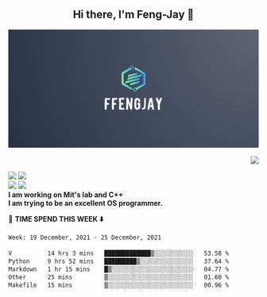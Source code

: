 <h2 align="center"> Hi there, I'm Feng-Jay 👋 </h2>  

![](https://github.com/Feng-Jay/DataStruct/blob/master/Image/1.png)  

<img align="right" src="https://github-readme-stats.vercel.app/api?username=Feng-Jay&show_icons=true&icon_color=CE1D2D&text_color=718096&bg_color=ffffff&hide_title=true" />


&emsp;

![](https://visitor-badge.glitch.me/badge?page_id=Feng-Jay.readme)
![](https://img.shields.io/badge/Concentrate-Cpp-blue)  
![](https://img.shields.io/badge/Rust-primer-orange)
![](https://img.shields.io/badge/Target-OS-9cf)  
**I am working on Mit's lab and C++**  
**I am trying to be an excellent OS programmer.**  


📘 **TIME SPEND THIS WEEK ⬇️**
<!--START_SECTION:waka-->
```text
Week: 19 December, 2021 - 25 December, 2021

V          14 hrs 3 mins   █████████████▒░░░░░░░░░░░   53.58 % 
Python     9 hrs 52 mins   █████████▒░░░░░░░░░░░░░░░   37.64 % 
Markdown   1 hr 15 mins    █▒░░░░░░░░░░░░░░░░░░░░░░░   04.77 % 
Other      25 mins         ▒░░░░░░░░░░░░░░░░░░░░░░░░   01.60 % 
Makefile   15 mins         ▒░░░░░░░░░░░░░░░░░░░░░░░░   00.96 % 
```
<!--END_SECTION:waka-->
